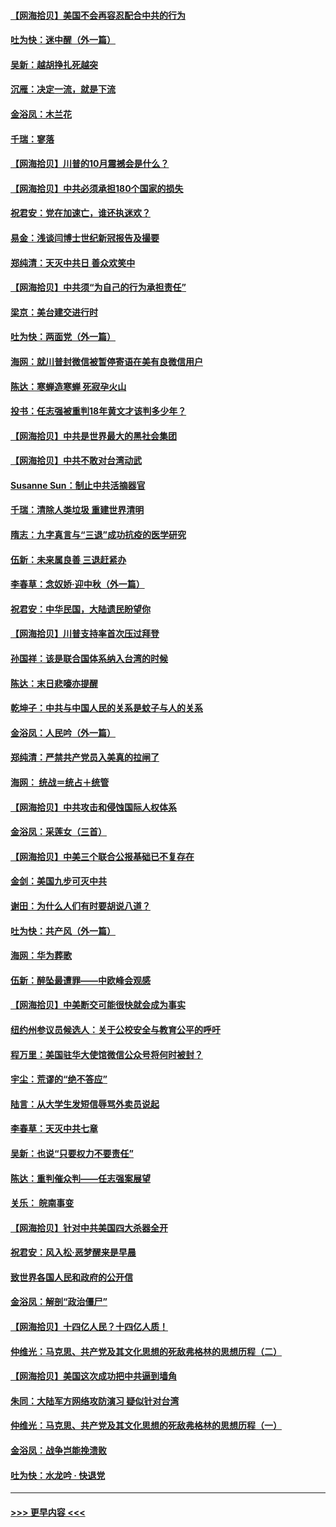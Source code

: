 #### [【网海拾贝】美国不会再容忍配合中共的行为](../pages/nsc993/n12433808.md?t=09280302) 
#### [吐为快：迷中醒（外一篇）](../pages/nsc993/n12433585.md?t=09280302) 
#### [吴新：越胡挣扎死越突](../pages/nsc993/n12433562.md?t=09280302) 
#### [沉雁：决定一流，就是下流](../pages/nsc993/n12432128.md?t=09280302) 
#### [金浴凤：木兰花](../pages/nsc993/n12432124.md?t=09280302) 
#### [千瑞：寥落](../pages/nsc993/n12432071.md?t=09280302) 
#### [【网海拾贝】川普的10月震撼会是什么？](../pages/nsc993/n12431624.md?t=09280302) 
#### [【网海拾贝】中共必须承担180个国家的损失](../pages/nsc993/n12428893.md?t=09280302) 
#### [祝君安：党在加速亡，谁还执迷欢？](../pages/nsc993/n12428652.md?t=09280302) 
#### [易金：浅谈闫博士世纪新冠报告及撮要](../pages/nsc993/n12426822.md?t=09280302) 
#### [郑纯清：天灭中共日 善众欢笑中](../pages/nsc993/n12426784.md?t=09280302) 
#### [【网海拾贝】中共须“为自己的行为承担责任”](../pages/nsc993/n12426067.md?t=09280302) 
#### [梁京：美台建交进行时](../pages/nsc993/n12424066.md?t=09280302) 
#### [吐为快：两面党（外一篇）](../pages/nsc993/n12424043.md?t=09280302) 
#### [海网：就川普封微信被暂停寄语在美有良微信用户](../pages/nsc993/n12424021.md?t=09280302) 
#### [陈达：寒蝉造寒蝉 死寂孕火山](../pages/nsc993/n12423958.md?t=09280302) 
#### [投书：任志强被重判18年黄文才该判多少年？](../pages/nsc993/n12423672.md?t=09280302) 
#### [【网海拾贝】中共是世界最大的黑社会集团](../pages/nsc993/n12423543.md?t=09280302) 
#### [【网海拾贝】中共不敢对台湾动武](../pages/nsc993/n12421418.md?t=09280302) 
#### [Susanne Sun：制止中共活摘器官](../pages/nsc993/n12419654.md?t=09280302) 
#### [千瑞：清除人类垃圾 重建世界清明](../pages/nsc993/n12419414.md?t=09280302) 
#### [隋志：九字真言与“三退”成功抗疫的医学研究](../pages/nsc993/n12419248.md?t=09280302) 
#### [伍新：未来属良善 三退赶紧办](../pages/nsc993/n12418496.md?t=09280302) 
#### [李春草：念奴娇·迎中秋（外一篇）](../pages/nsc993/n12418465.md?t=09280302) 
#### [祝君安：中华民国，大陆遗民盼望你](../pages/nsc993/n12418089.md?t=09280302) 
#### [【网海拾贝】川普支持率首次压过拜登](../pages/nsc993/n12418050.md?t=09280302) 
#### [孙国祥：该是联合国体系纳入台湾的时候](../pages/nsc993/n12417369.md?t=09280302) 
#### [陈达：末日悲嚎亦提醒](../pages/nsc993/n12416736.md?t=09280302) 
#### [乾坤子：中共与中国人民的关系是蚊子与人的关系](../pages/nsc993/n12416632.md?t=09280302) 
#### [金浴凤：人民吟（外一篇）](../pages/nsc993/n12416567.md?t=09280302) 
#### [郑纯清：严禁共产党员入美真的拉闸了](../pages/nsc993/n12416550.md?t=09280302) 
#### [海网： 统战＝统占＋统管](../pages/nsc993/n12416404.md?t=09280302) 
#### [【网海拾贝】中共攻击和侵蚀国际人权体系](../pages/nsc993/n12416250.md?t=09280302) 
#### [金浴凤：采莲女（三首）](../pages/nsc993/n12415517.md?t=09280302) 
#### [【网海拾贝】中美三个联合公报基础已不复存在](../pages/nsc993/n12415054.md?t=09280302) 
#### [金剑：美国九步可灭中共](../pages/nsc993/n12413183.md?t=09280302) 
#### [谢田：为什么人们有时要胡说八道？](../pages/nsc993/n12411861.md?t=09280302) 
#### [吐为快：共产风（外一篇）](../pages/nsc993/n12411761.md?t=09280302) 
#### [海网：华为葬歌](../pages/nsc993/n12410381.md?t=09280302) 
#### [伍新：醉坠最遭罪——中欧峰会观感](../pages/nsc993/n12410364.md?t=09280302) 
#### [【网海拾贝】中美断交可能很快就会成为事实](../pages/nsc993/n12409495.md?t=09280302) 
#### [纽约州参议员候选人：关于公校安全与教育公平的呼吁](../pages/nsc993/n12409228.md?t=09280302) 
#### [程万里：美国驻华大使馆微信公众号将何时被封？](../pages/nsc993/n12407397.md?t=09280302) 
#### [宇尘：荒谬的“绝不答应”](../pages/nsc993/n12407360.md?t=09280302) 
#### [陆言：从大学生发短信辱骂外卖员说起](../pages/nsc993/n12407285.md?t=09280302) 
#### [李春草：天灭中共七章](../pages/nsc993/n12406988.md?t=09280302) 
#### [吴新：也说“只要权力不要责任”](../pages/nsc993/n12406966.md?t=09280302) 
#### [陈达：重判催众判——任志强案展望](../pages/nsc993/n12404540.md?t=09280302) 
#### [关乐： 皖南事变](../pages/nsc993/n12404288.md?t=09280302) 
#### [【网海拾贝】针对中共美国四大杀器全开](../pages/nsc993/n12404172.md?t=09280302) 
#### [祝君安：风入松‧恶梦醒来是早晨](../pages/nsc993/n12401953.md?t=09280302) 
#### [致世界各国人民和政府的公开信](../pages/nsc993/n12401824.md?t=09280302) 
#### [金浴凤：解剖“政治僵尸”](../pages/nsc993/n12401808.md?t=09280302) 
#### [【网海拾贝】十四亿人民？十四亿人质！](../pages/nsc993/n12401708.md?t=09280302) 
#### [仲维光：马克思、共产党及其文化思想的死敌弗格林的思想历程（二）](../pages/nsc993/n12399107.md?t=09280302) 
#### [【网海拾贝】美国这次成功把中共逼到墙角](../pages/nsc993/n12400173.md?t=09280302) 
#### [朱同：大陆军方网络攻防演习 疑似针对台湾](../pages/nsc993/n12399868.md?t=09280302) 
#### [仲维光：马克思、共产党及其文化思想的死敌弗格林的思想历程（一）](../pages/nsc993/n12398341.md?t=09280302) 
#### [金浴凤：战争岂能挽溃败](../pages/nsc993/n12398855.md?t=09280302) 
#### [吐为快：水龙吟 · 快退党](../pages/nsc993/n12398849.md?t=09280302) 

----
#### [ >>> 更早内容 <<< ](../indexes/nsc993-earlier.md)
